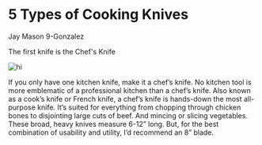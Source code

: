 # 5 Types of Cooking Knives
Jay Mason 9-Gonzalez

The first knife is the 
Chef's Knife





![hi](https://kitchenambition.b-cdn.net/wp-content/uploads/2021/06/miyabi-knife-740x445.jpg)





If you only have one kitchen knife, make it a chef’s knife. 
No kitchen tool is more emblematic of a professional kitchen than a chef’s knife. Also known as a cook’s knife or French knife, a chef’s knife is hands-down the most all-purpose knife. 
It’s suited for everything from chopping through chicken bones to disjointing large cuts of beef. And mincing or slicing vegetables.
These broad, heavy knives measure 6-12” long. But, for the best combination of usability and utility, I’d recommend an 8” blade.
